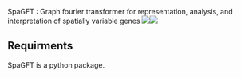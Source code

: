 SpaGFT : Graph fourier transformer for representation, analysis, and interpretation of spatially variable genes
<img src="https://img.shields.io/badge/SpaGFT-v1.0.0-green"><img src="https://img.shields.io/badge/SpaGFT-v1.0.0-green">
## Requirments
SpaGFT is a python package.
